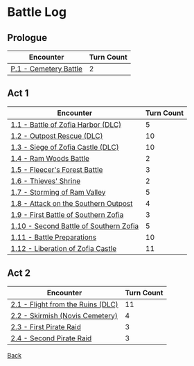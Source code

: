 # Battle Log

## Prologue

| Encounter                       | Turn Count |
| ------------------------------- | ---------- |
| [P.1 - Cemetery Battle](P.1.md) | 2          |

## Act 1

| Encounter                                          | Turn Count |
| -------------------------------------------------- | ---------- |
| [1.1 - Battle of Zofia Harbor (DLC)](A1.1.md)      | 5          |
| [1.2 - Outpost Rescue (DLC)](A1.2.md)              | 10         |
| [1.3 - Siege of Zofia Castle (DLC)](A1.3.md)       | 10         |
| [1.4 - Ram Woods Battle](A1.4.md)                  | 2          |
| [1.5 - Fleecer's Forest Battle](A1.5.md)           | 3          |
| [1.6 - Thieves' Shrine](A1.6.md)                   | 2          |
| [1.7 - Storming of Ram Valley](A1.7.md)            | 5          |
| [1.8 - Attack on the Southern Outpost](A1.8.md)    | 4          |
| [1.9 - First Battle of Southern Zofia](A1.9.md)    | 3          |
| [1.10 - Second Battle of Southern Zofia](A1.10.md) | 5          |
| [1.11 - Battle Preparations](A1.11.md)             | 10         |
| [1.12 - Liberation of Zofia Castle](A1.12.md)      | 11         |

## Act 2

| Encounter                                    | Turn Count |
| -------------------------------------------- | ---------- |
| [2.1 - Flight from the Ruins (DLC)](A2.1.md) | 11         |
| [2.2 - Skirmish (Novis Cemetery)](A2.2.md)   | 4          |
| [2.3 - First Pirate Raid](A2.3.md)           | 3          |
| [2.4 - Second Pirate Raid](A2.4.md)          | 3          |

[Back](../README.md)
